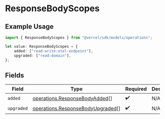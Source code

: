 # ResponseBodyScopes

## Example Usage

```typescript
import { ResponseBodyScopes } from "@vercel/sdk/models/operations";

let value: ResponseBodyScopes = {
    added: ["read-write:otel-endpoint"],
    upgraded: ["read:domain"],
};
```

## Fields

| Field                                                                                | Type                                                                                 | Required                                                                             | Description                                                                          |
| ------------------------------------------------------------------------------------ | ------------------------------------------------------------------------------------ | ------------------------------------------------------------------------------------ | ------------------------------------------------------------------------------------ |
| `added`                                                                              | [operations.ResponseBodyAdded](../../models/operations/responsebodyadded.md)[]       | :heavy_check_mark:                                                                   | N/A                                                                                  |
| `upgraded`                                                                           | [operations.ResponseBodyUpgraded](../../models/operations/responsebodyupgraded.md)[] | :heavy_check_mark:                                                                   | N/A                                                                                  |